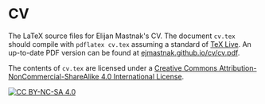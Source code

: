 # CV
The LaTeX source files for Elijan Mastnak's CV. The document `cv.tex` should compile with `pdflatex cv.tex` assuming a standard of [TeX Live](https://www.tug.org/texlive/). An up-to-date PDF version can be found at [ejmastnak.github.io/cv/cv.pdf](https://ejmastnak.github.io/cv/cv.pdf).

The contents of `cv.tex` are licensed under a [Creative Commons Attribution-NonCommercial-ShareAlike 4.0 International License][cc-by-nc-sa].

[![CC BY-NC-SA 4.0][cc-by-nc-sa-shield]][cc-by-nc-sa]

[cc-by-nc-sa]: http://creativecommons.org/licenses/by-nc-sa/4.0/
[cc-by-nc-sa-shield]: https://img.shields.io/badge/License-CC%20BY--NC--SA%204.0-lightgrey.svg
